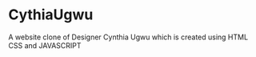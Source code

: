 # CythiaUgwu
A website clone of Designer Cynthia Ugwu which is created using HTML CSS and JAVASCRIPT
